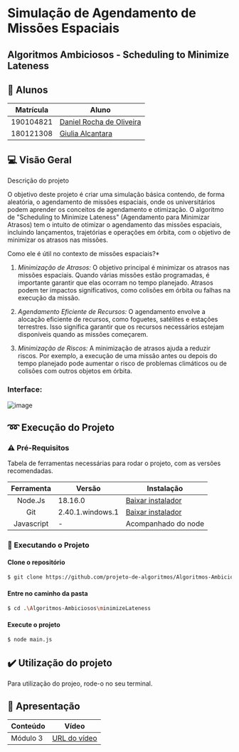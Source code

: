 # Simulação de Agendamento de Missões Espaciais

## Algoritmos Ambiciosos - Scheduling to Minimize Lateness

## 👥 Alunos

| Matrícula | Aluno                                                      |
| --------- | ---------------------------------------------------------- |
| 190104821	| [Daniel Rocha de Oliveira](https://github.com/DanRocha18)  |
| 180121308 | [Giulia Alcantara](https://github.com/alcantaragiubs)      |
 
 ##  💻 Visão Geral

<p> Descrição do projeto </p>

O objetivo deste projeto é criar uma simulação básica contendo, de forma aleatória, o agendamento de missões espaciais, onde os universitários podem aprender os conceitos de agendamento e otimização. O algoritmo de "Scheduling to Minimize Lateness" (Agendamento para Minimizar Atrasos) tem o intuito de otimizar o agendamento das missões espaciais, incluindo lançamentos, trajetórias e operações em órbita, com o objetivo de minimizar os atrasos nas missões.

Como ele é útil no contexto de missões espaciais?*

1. *Minimização de Atrasos:* O objetivo principal é minimizar os atrasos nas missões espaciais. Quando várias missões estão programadas, é importante garantir que elas ocorram no tempo planejado. Atrasos podem ter impactos significativos, como colisões em órbita ou falhas na execução da missão.

2. *Agendamento Eficiente de Recursos:* O agendamento envolve a alocação eficiente de recursos, como foguetes, satélites e estações terrestres. Isso significa garantir que os recursos necessários estejam disponíveis quando as missões começarem.

3. *Minimização de Riscos:* A minimização de atrasos ajuda a reduzir riscos. Por exemplo, a execução de uma missão antes ou depois do tempo planejado pode aumentar o risco de problemas climáticos ou de colisões com outros objetos em órbita.


### Interface: 

![image](https://github.com/projeto-de-algoritmos/Algoritmos-Ambiciosos/assets/54143767/4b731efd-48e2-4344-82df-5361e56a8106)


## ➿ Execução do Projeto

### ⚠️ Pré-Requisitos 

Tabela de ferramentas necessárias para rodar o projeto, com as versões recomendadas.

| Ferramenta | Versão | Instalação |
| :-------: | ----------- | -------------------------------------------------------- |
| Node.Js | 18.16.0 | [Baixar instalador](https://nodejs.org/) |
| Git | 2.40.1.windows.1 | [Baixar instalador](https://git-scm.com/) |
| Javascript | - | Acompanhado do node |

### 🔂 Executando o Projeto

#### Clone o repositório

```bash 
$ git clone https://github.com/projeto-de-algoritmos/Algoritmos-Ambiciosos.git
```

#### Entre no caminho da pasta

```bash
$ cd .\Algoritmos-Ambiciosos\minimizeLateness 
```

#### Execute o projeto 

```bash 
$ node main.js
```

## ✔️ Utilização do projeto
Para utilização do projeo, rode-o no seu terminal.

## 🔗 Apresentação

  | Conteúdo | Vídeo                                                                                         |
  | -------- | --------------------------------------------------------------------------------------------- |
  | Módulo 3 | [URL do vídeo]() |
 
